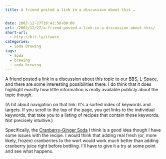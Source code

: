 ```yaml
---
title: A friend posted a link in a discussion about this …


date: 2002-12-27T16:41:58+00:00
url: /2002/12/27/a-friend-posted-a-link-in-a-discussion-about-this/
short-url:
  - http://bit.ly/ifawcx
categories:
  - Soda Brewing
tags:
  - Soda
  - brewing
  - soda brewing
---
```

A friend posted <a href="http://hbd.org/brewery/cm3/recs/index.html#1500s">a link</a> in a discussion about this topic to our BBS, <a href="http://www.cavort.org/l-space">L-Space</a>, and there are some interesting possibilities there. I do think that it does highlight exactly how little information is really available publicly about the topic though.

(A hit about navigation on that link: It's a sorted index of keywords and targets. If you scroll to the top of the page, you get links to the individual keywords, that take you to a listing of recipes that contain those keywords. Not precisely intuitive.)

Specifically, the <a href="http://hbd.org/brewery/cm3/recs/12_40.html">Cranberry-Ginger Soda</a> I think is a good idea though I have some issues with the recipe. I would think that adding real fresh (or, more likely, frozen) cranberries to the wort would work much better than adding cranberry juice right before bottling. I'll have to give it a try at some point and see what happens.